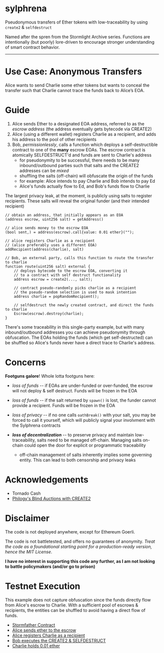 # sylphrena
Pseudonymous transfers of Ether tokens with low-traceability by using `create2` &amp; `selfdestruct`

Named after the spren from the Stormlight Archive series. Functions are intentionally (but poorly) lore-driven to encourage stronger understanding of smart contract behavior.

---

# Use Case: Anonymous Transfers

Alice wants to send Charlie some ether tokens but wants to conceal the transfer such that Charlie cannot trace the funds back to Alice’s EOA.

# Guide

1. Alice sends Ether to a designated EOA address, referred to as the *escrow address* (the address eventually gets bytecode via CREATE2)
2. Alice (using a different wallet) registers Charlie as a recipient, and adds his address to the pool of other recipients
3. Bob, *permissionlessly*, calls a function which deploys a self-destructible contract to one of the **many** escrow EOAs. The escrow contract is atomically SELFDESTRUCT'd and funds are sent to Charlie's address
    * for pseudonymity to be successful, there needs to be many inbound/outbound parties such that salts and the CREATE2 addresses can be *mixed*
    * shuffling the salts (off-chain) will obfuscate the origin of the funds
    * for example: Alice intends to pay Charlie and Bob intends to pay Ed
    * Alice's funds actually flow to Ed, and Bob's funds flow to Charlie

The largest privacy leak, at the moment, is publicly using salts to register recipients. These salts will reveal the original funder (and their intended recipient)

```solidity
// obtain an address, that initially appears as an EOA
(address escrow, uint256 salt) = getAddress()

// alice sends money to the escrow EOA
(bool sent,) = address(escrow).call{value: 0.01 ether}("");

// alice registers Charlie as a recipient
// (alice preferably uses a different EOA)
addRecipient(address(charlie), salt)

// Bob, an external party, calls this function to route the transfer to charlie
function route(uint256 salt) external {
    // deploys bytecode to the escrow EOA, converting it
    // to a contract with self destruct functionality
    address escrow = create2(..., salt);

    // contract pseudo-randomly picks charlie as a recipient
    // the pseudo-random selection is used to mask intention
    address charlie = popRandomRecipient();

    // selfdestruct the newly created contract, and direct the funds to charlie
    Escrow(escrow).destroy(charlie);
}
```

There's some traceability in this single-party example, but with many inbound/outbound addresses you can achieve pseudonymity through obfuscation. The EOAs holding the funds (which get self-destructed) can be shuffled so Alice's funds never have a direct trace to Charlie's address.

# **Concerns**

**Footguns galore**! Whole lotta footguns here:
* *loss of funds* -- if EOAs are under-funded or over-funded, the escrow will not deploy & self destruct. Funds will be frozen in the EOA

* *loss of funds* -- if the salt returned by `spawn()` is lost, the funder cannot provide a recipient. Funds will be frozen in the EOA

* *loss of privacy* -- if no one calls `oathBreak()` with your salt, you may be forced to call it yourself, which will publicly signal your involvment with the Sylphrena contracts

* ***loss of decentralization*** -- to preserve privacy and maintain low-traceability, salts need to be managed off-chain. Managing salts on-chain could open the door for explicit or programmatic traceability
    * off-chain management of salts inherently implies some governing entity. This can lead to both censorship and privacy leaks


# Acknowledgements

* Tornado Cash
* [Philogy's Blind Auctions with CREATE2](https://github.com/Philogy/create2-vickrey-contracts)

# Disclaimer

The code is not deployed anywhere, except for Ethereum Goerli.

The code is not battletested, and offers no guarantees of anonymity. *Treat the code as a foundational starting point for a production-ready version, hence the MIT License*.

**I have no interest in supporting this code any further, as I am not looking to battle policymakers (and/or go to prison)**

# Testnet Execution

This example does not capture obfuscation since the funds directly flow from Alice's escrow to Charlie. With a sufficient pool of escrows & recipients, the entities can be shuffled to avoid having a direct flow of funds.

* [Stormfather Contract](https://goerli.etherscan.io/address/0xda2157f40723d2bdccbb81bafdf29c617cadf829)
* [Alice sends ether to the escrow](https://goerli.etherscan.io/tx/0xb9f549d4a5680029bc38ba65aebbf9fa142a02ef3a427a05e2fca063e6bc2d9c)
* [Alice registers Charlie as a recipient](https://goerli.etherscan.io/tx/0x2b471f41fc7714e203e3fee33d6cdc066950eef132805371357d00899912635a)
* [Bob executes the CREATE2 & SELFDESTRUCT](https://goerli.etherscan.io/tx/0xbe83009a2837f431d58a73825092c8dd50bc122d8b84619ded61ea24ba3fef97)
* [Charlie holds 0.01 ether](https://goerli.etherscan.io/address/0xc00f3d428fbce1bb38e616392350b5e461d9cabd)
